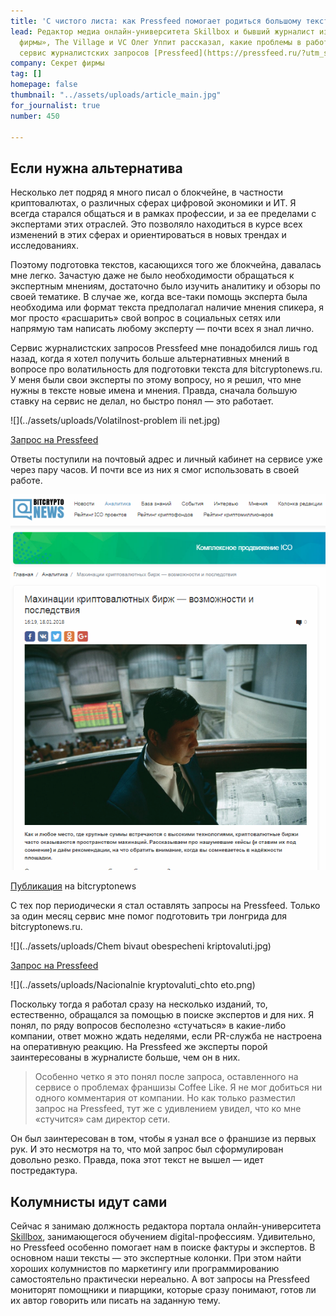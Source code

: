 ```yaml
---
title: 'С чистого листа: как Pressfeed помогает родиться большому тексту'
lead: Редактор медиа онлайн-университета Skillbox и бывший журналист изданий «Секрет
  фирмы», The Village и VC Олег Уппит рассказал, какие проблемы в работе автора решает
  сервис журналистских запросов [Pressfeed](https://pressfeed.ru/?utm_source=news&utm_medium=intro&utm_campaign=lead&utm_content=kak-pressfeed-pomogaet-roditsya-bolshomu-tekstu).
company: Секрет фирмы
tag: []
homepage: false
thumbnail: "../assets/uploads/article_main.jpg"
for_journalist: true
number: 450

---
```

## Если нужна альтернатива

Несколько лет подряд я много писал о блокчейне, в частности криптовалютах, о различных сферах цифровой экономики и ИТ. Я всегда старался общаться и в рамках профессии, и за ее пределами с экспертами этих отраслей. Это позволяло находиться в курсе всех изменений в этих сферах и ориентироваться в новых трендах и исследованиях.

Поэтому подготовка текстов, касающихся того же блокчейна, давалась мне легко. Зачастую даже не было необходимости обращаться к экспертным мнениям, достаточно было изучить аналитику и обзоры по своей тематике. В случае же, когда все-таки помощь эксперта была необходима или формат текста предполагал наличие мнения спикера, я мог просто «расшарить» свой вопрос в социальных сетях или напрямую там написать любому эксперту — почти всех я знал лично.

Сервис журналистских запросов Pressfeed мне понадобился лишь год назад, когда я хотел получить больше альтернативных мнений в вопросе про волатильность для подготовки текста для bitcryptonews.ru. У меня были свои эксперты по этому вопросу, но я решил, что мне нужны в тексте новые имена и мнения. Правда, сначала большую ставку на сервис не делал, но быстро понял — это работает.

![](../assets/uploads/Volatilnost-problem ili net.jpg)

[Запрос на Pressfeed](https://pressfeed.ru/query/39090)

Ответы поступили на почтовый адрес и личный кабинет на сервисе уже через пару часов. И почти все из них я смог использовать в своей работе.

![](../assets/uploads/Mahinacii_kryptovalutnih_birzh.png)

[Публикация](https://bitcryptonews.ru/analytics/kriptovalyutnyij-puzyir) на bitcryptonews

С тех пор периодически я стал оставлять запросы на Pressfeed. Только за один месяц сервис мне помог подготовить три лонгрида для bitcryptonews.ru.

![](../assets/uploads/Chem bivaut obespecheni kriptovaluti.jpg)

[Запрос на Pressfeed](https://pressfeed.ru/query/39613)

![](../assets/uploads/Nacionalnie kryptovaluti_chto eto.png)

Поскольку тогда я работал сразу на несколько изданий, то, естественно, обращался за помощью в поиске экспертов и для них. Я понял, по ряду вопросов бесполезно «стучаться» в какие-либо компании, ответ можно ждать неделями, если PR-служба не настроена на оперативную реакцию. На Pressfeed же эксперты порой заинтересованы в журналисте больше, чем он в них.

> Особенно четко я это понял после запроса, оставленного на сервисе о проблемах франшизы Coffee Like. Я не мог добиться ни одного комментария от компании. Но как только разместил запрос на Pressfeed, тут же с удивлением увидел, что ко мне «стучится» сам директор сети.

Он был заинтересован в том, чтобы я узнал все о франшизе из первых рук. И это несмотря на то, что мой запрос был сформулирован довольно резко. Правда, пока этот текст не вышел — идет постредактура.

## Колумнисты идут сами

Сейчас я занимаю должность редактора портала онлайн-университета [Skillbox](https://skillbox.ru/), занимающегося обучением digital-профессиям. Удивительно, но Pressfeed особенно помогает нам в поиске фактуры и экспертов. В основном наши тексты — это экспертные колонки. При этом найти хороших колумнистов по маркетингу или программированию самостоятельно практически нереально. А вот запросы на Pressfeed мониторят помощники и пиарщики, которые сразу понимают, готов ли их автор говорить или писать на заданную тему.
